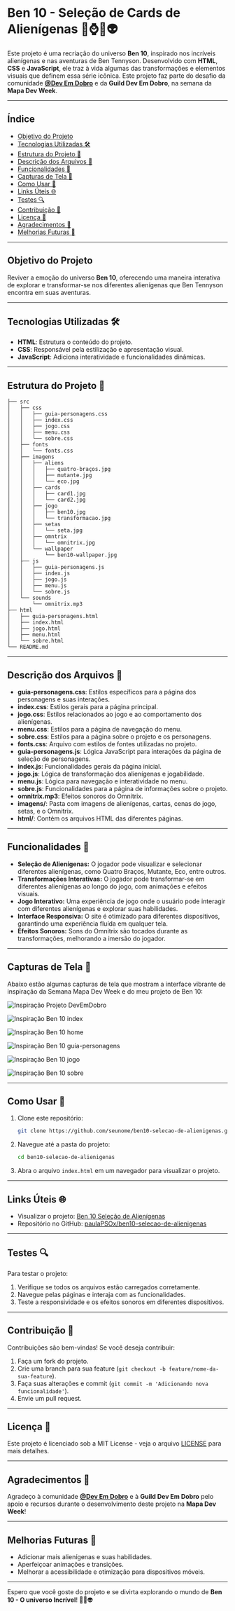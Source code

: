# Ben 10 - Seleção de Cards de Alienígenas 👦⌚💥👽

Este projeto é uma recriação do universo **Ben 10**, inspirado nos incríveis alienígenas e nas aventuras de Ben Tennyson. Desenvolvido com **HTML**, **CSS** e **JavaScript**, ele traz à vida algumas das transformações e elementos visuais que definem essa série icônica. Este projeto faz parte do desafio da comunidade **[@Dev Em Dobro](https://github.com/devemdobro)** e da **Guild Dev Em Dobro**, na semana da **Mapa Dev Week**.

---

## Índice

- [Objetivo do Projeto](#objetivo-do-projeto-)
- [Tecnologias Utilizadas 🛠️](#tecnologias-utilizadas-)
- [Estrutura do Projeto 📂](#estrutura-do-projeto-)
- [Descrição dos Arquivos 📄](#descrição-dos-arquivos-)
- [Funcionalidades 🌟](#funcionalidades-)
- [Capturas de Tela 🎨](#capturas-de-tela-)
- [Como Usar 🚀](#como-usar-)
- [Links Úteis 🌐](#links-úteis-)
- [Testes 🔍](#testes-)
- [Contribuição 🤝](#contribuição-)
- [Licença 📜](#licença-)
- [Agradecimentos 🙏](#agradecimentos-)
- [Melhorias Futuras 🚧](#melhorias-futuras-)

---

## Objetivo do Projeto

Reviver a emoção do universo **Ben 10**, oferecendo uma maneira interativa de explorar e transformar-se nos diferentes alienígenas que Ben Tennyson encontra em suas aventuras.

---

## Tecnologias Utilizadas 🛠️

- **HTML**: Estrutura o conteúdo do projeto.
- **CSS**: Responsável pela estilização e apresentação visual.
- **JavaScript**: Adiciona interatividade e funcionalidades dinâmicas.

---

## Estrutura do Projeto 📂

```
├── src
│   ├── css
│   │   ├── guia-personagens.css
│   │   ├── index.css
│   │   ├── jogo.css
│   │   ├── menu.css
│   │   └── sobre.css
│   ├── fonts
│   │   └── fonts.css
│   ├── imagens
│   │   ├── aliens
│   │   │   ├── quatro-braços.jpg
│   │   │   ├── mutante.jpg
│   │   │   └── eco.jpg
│   │   ├── cards
│   │   │   ├── card1.jpg
│   │   │   └── card2.jpg
│   │   ├── jogo
│   │   │   ├── ben10.jpg
│   │   │   └── transformacao.jpg
│   │   ├── setas
│   │   │   └── seta.jpg
│   │   ├── omntrix
│   │   │   └── omnitrix.jpg
│   │   └── wallpaper
│   │       └── ben10-wallpaper.jpg
│   ├── js
│   │   ├── guia-personagens.js
│   │   ├── index.js
│   │   ├── jogo.js
│   │   ├── menu.js
│   │   └── sobre.js
│   └── sounds
│       └── omnitrix.mp3
├── html
│   ├── guia-personagens.html
│   ├── index.html
│   ├── jogo.html
│   ├── menu.html
│   └── sobre.html
└── README.md
```

---

## Descrição dos Arquivos 📄

- **guia-personagens.css**: Estilos específicos para a página dos personagens e suas interações.
- **index.css**: Estilos gerais para a página principal.
- **jogo.css**: Estilos relacionados ao jogo e ao comportamento dos alienígenas.
- **menu.css**: Estilos para a página de navegação do menu.
- **sobre.css**: Estilos para a página sobre o projeto e os personagens.
- **fonts.css**: Arquivo com estilos de fontes utilizadas no projeto.
- **guia-personagens.js**: Lógica JavaScript para interações da página de seleção de personagens.
- **index.js**: Funcionalidades gerais da página inicial.
- **jogo.js**: Lógica de transformação dos alienígenas e jogabilidade.
- **menu.js**: Lógica para navegação e interatividade no menu.
- **sobre.js**: Funcionalidades para a página de informações sobre o projeto.
- **omnitrix.mp3**: Efeitos sonoros do Omnitrix.
- **imagens/**: Pasta com imagens de alienígenas, cartas, cenas do jogo, setas, e o Omnitrix.
- **html/**: Contém os arquivos HTML das diferentes páginas.

---

## Funcionalidades 🌟

- **Seleção de Alienígenas:** O jogador pode visualizar e selecionar diferentes alienígenas, como Quatro Braços, Mutante, Eco, entre outros.
- **Transformações Interativas:** O jogador pode transformar-se em diferentes alienígenas ao longo do jogo, com animações e efeitos visuais.
- **Jogo Interativo:** Uma experiência de jogo onde o usuário pode interagir com diferentes alienígenas e explorar suas habilidades.
- **Interface Responsiva:** O site é otimizado para diferentes dispositivos, garantindo uma experiência fluída em qualquer tela.
- **Efeitos Sonoros:** Sons do Omnitrix são tocados durante as transformações, melhorando a imersão do jogador.

---

## Capturas de Tela 🎨

Abaixo estão algumas capturas de tela que mostram a interface vibrante de inspiração da Semana Mapa Dev Week e do meu projeto de Ben 10:

![Inspiração Projeto DevEmDobro](imagens/projeto-devemdobro-inspiração.png)

![Inspiração Ben 10 index](imagens/proj-ben10-0.png)

![Inspiração Ben 10 home](imagens/proj-ben10-1.png)

![Inspiração Ben 10 guia-personagens](imagens/proj-ben10-2.png)

![Inspiração Ben 10 jogo](imagens/proj-ben10-3.png)

![Inspiração Ben 10 sobre](imagens/proj-ben10-4.png)

---

## Como Usar 🚀

1. Clone este repositório:
   ```bash
   git clone https://github.com/seunome/ben10-selecao-de-alienigenas.git
   ```
2. Navegue até a pasta do projeto:
   ```bash
   cd ben10-selecao-de-alienigenas
   ```
3. Abra o arquivo `index.html` em um navegador para visualizar o projeto.

---

## Links Úteis 🌐

- Visualizar o projeto: [Ben 10 Seleção de Alienígenas]([https://paulaPSOx.github.io/ben-10](https://paulapsox.github.io/ben-10/))
- Repositório no GitHub: [paulaPSOx/ben10-selecao-de-alienigenas](https://github.com/paulaPSOx/ben-10)

---

## Testes 🔍

Para testar o projeto:
1. Verifique se todos os arquivos estão carregados corretamente.
2. Navegue pelas páginas e interaja com as funcionalidades.
3. Teste a responsividade e os efeitos sonoros em diferentes dispositivos.

---

## Contribuição 🤝

Contribuições são bem-vindas! Se você deseja contribuir:
1. Faça um fork do projeto.
2. Crie uma branch para sua feature (`git checkout -b feature/nome-da-sua-feature`).
3. Faça suas alterações e commit (`git commit -m 'Adicionando nova funcionalidade'`).
4. Envie um pull request.

---

## Licença 📜

Este projeto é licenciado sob a MIT License - veja o arquivo [LICENSE](https://github.com/paulaPSOx/ben10-selecao-de-alienigenas/LICENSE) para mais detalhes.

---

## Agradecimentos 🙏

Agradeço à comunidade **[@Dev Em Dobro](https://github.com/devemdobro)** e à **Guild Dev Em Dobro** pelo apoio e recursos durante o desenvolvimento deste projeto na **Mapa Dev Week**!

---

## Melhorias Futuras 🚧

- Adicionar mais alienígenas e suas habilidades.
- Aperfeiçoar animações e transições.
- Melhorar a acessibilidade e otimização para dispositivos móveis.

---

Espero que você goste do projeto e se divirta explorando o mundo de **Ben 10 - O universo Incrível**! 🌌✨👽
